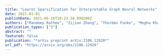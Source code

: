 ```yaml
---
title: "Learnt Sparsification for Interpretable Graph Neural Networks"
date: 2021-01-01
publishDate: 2021-06-26T10:23:38.899200Z
authors: ["Mandeep Rathee", "Zijian Zhang", "Thorben Funke", "Megha Khosla", "Avishek Anand"]
publication_types: ["2"]
abstract: ""
featured: false
publication: "*arXiv preprint arXiv:2106.12920*"
url_pdf: "https://arxiv.org/abs/2106.12920"
---
```



